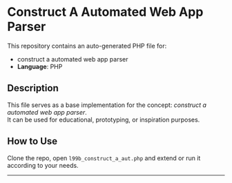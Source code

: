 # Construct A Automated Web App Parser

This repository contains an auto-generated PHP file for:

- construct a automated web app parser
- **Language**: PHP

## Description

This file serves as a base implementation for the concept: *construct a automated web app parser*.  
It can be used for educational, prototyping, or inspiration purposes.

## How to Use

Clone the repo, open `l99b_construct_a_aut.php` and extend or run it according to your needs.

---


